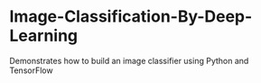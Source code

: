 # Image-Classification-By-Deep-Learning
Demonstrates how to build an image classifier using Python and TensorFlow
